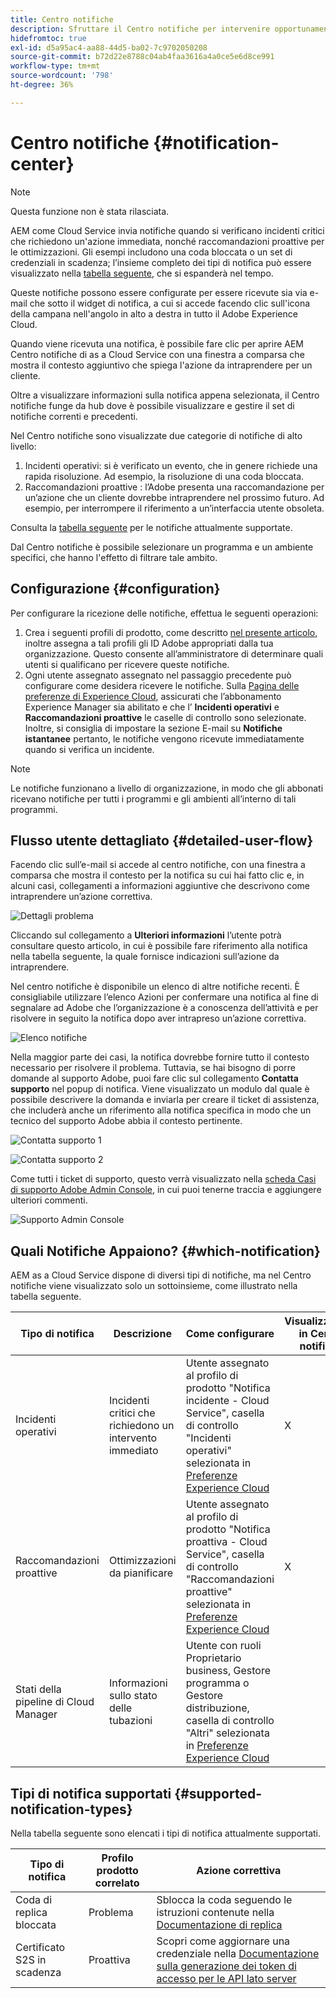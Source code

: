 ```yaml
---
title: Centro notifiche
description: Sfruttare il Centro notifiche per intervenire opportunamente su problemi e altre informazioni importanti
hidefromtoc: true
exl-id: d5a95ac4-aa88-44d5-ba02-7c9702050208
source-git-commit: b72d22e8788c04ab4faa3616a4a0ce5e6d8ce991
workflow-type: tm+mt
source-wordcount: '798'
ht-degree: 36%

---
```


# Centro notifiche {#notification-center}

>[!NOTE]
>Questa funzione non è stata rilasciata.

AEM come Cloud Service invia notifiche quando si verificano incidenti critici che richiedono un&#39;azione immediata, nonché raccomandazioni proattive per le ottimizzazioni. Gli esempi includono una coda bloccata o un set di credenziali in scadenza; l’insieme completo dei tipi di notifica può essere visualizzato nella [tabella seguente](#supported-notification-types), che si espanderà nel tempo.

Queste notifiche possono essere configurate per essere ricevute sia via e-mail che sotto il widget di notifica, a cui si accede facendo clic sull&#39;icona della campana nell&#39;angolo in alto a destra in tutto il Adobe Experience Cloud.

Quando viene ricevuta una notifica, è possibile fare clic per aprire AEM Centro notifiche di as a Cloud Service con una finestra a comparsa che mostra il contesto aggiuntivo che spiega l&#39;azione da intraprendere per un cliente.

Oltre a visualizzare informazioni sulla notifica appena selezionata, il Centro notifiche funge da hub dove è possibile visualizzare e gestire il set di notifiche correnti e precedenti. <!-- It can be accessed directly at the url TBD (Alexandru: I'm intentionally keeping it TBD for now so customers don't find it) -->

Nel Centro notifiche sono visualizzate due categorie di notifiche di alto livello:

1. Incidenti operativi: si è verificato un evento, che in genere richiede una rapida risoluzione. Ad esempio, la risoluzione di una coda bloccata.
1. Raccomandazioni proattive : l’Adobe presenta una raccomandazione per un’azione che un cliente dovrebbe intraprendere nel prossimo futuro. Ad esempio, per interrompere il riferimento a un’interfaccia utente obsoleta.

Consulta la [tabella seguente](#supported-notification-types) per le notifiche attualmente supportate.

Dal Centro notifiche è possibile selezionare un programma e un ambiente specifici, che hanno l&#39;effetto di filtrare tale ambito.

## Configurazione {#configuration}

Per configurare la ricezione delle notifiche, effettua le seguenti operazioni:

1. Crea i seguenti profili di prodotto, come descritto [nel presente articolo](/help/journey-onboarding/notification-profiles.md), inoltre assegna a tali profili gli ID Adobe appropriati dalla tua organizzazione. Questo consente all’amministratore di determinare quali utenti si qualificano per ricevere queste notifiche.
1. Ogni utente assegnato assegnato nel passaggio precedente può configurare come desidera ricevere le notifiche. Sulla [Pagina delle preferenze di Experience Cloud](https://experience.adobe.com/preferences/notification-section), assicurati che l’abbonamento Experience Manager sia abilitato e che l’ **Incidenti operativi** e **Raccomandazioni proattive** le caselle di controllo sono selezionate. Inoltre, si consiglia di impostare la sezione E-mail su **Notifiche istantanee** pertanto, le notifiche vengono ricevute immediatamente quando si verifica un incidente.

>[!NOTE]
>Le notifiche funzionano a livello di organizzazione, in modo che gli abbonati ricevano notifiche per tutti i programmi e gli ambienti all’interno di tali programmi.

## Flusso utente dettagliato {#detailed-user-flow}

Facendo clic sull’e-mail si accede al centro notifiche, con una finestra a comparsa che mostra il contesto per la notifica su cui hai fatto clic e, in alcuni casi, collegamenti a informazioni aggiuntive che descrivono come intraprendere un’azione correttiva.

![Dettagli problema](/help/operations/assets/incident-details.png)

Cliccando sul collegamento a **Ulteriori informazioni** l’utente potrà consultare questo articolo, in cui è possibile fare riferimento alla notifica nella tabella seguente, la quale fornisce indicazioni sull’azione da intraprendere.

Nel centro notifiche è disponibile un elenco di altre notifiche recenti. È consigliabile utilizzare l’elenco Azioni per confermare una notifica al fine di segnalare ad Adobe che l’organizzazione è a conoscenza dell’attività e per risolvere in seguito la notifica dopo aver intrapreso un’azione correttiva.

![Elenco notifiche](/help/operations/assets/notification-list.png)

Nella maggior parte dei casi, la notifica dovrebbe fornire tutto il contesto necessario per risolvere il problema. Tuttavia, se hai bisogno di porre domande al supporto Adobe, puoi fare clic sul collegamento **Contatta supporto** nel popup di notifica. Viene visualizzato un modulo dal quale è possibile descrivere la domanda e inviarla per creare il ticket di assistenza, che includerà anche un riferimento alla notifica specifica in modo che un tecnico del supporto Adobe abbia il contesto pertinente.

![Contatta supporto 1](/help/operations/assets/contact-support1.png)

![Contatta supporto 2](/help/operations/assets/contact-support2.png)

Come tutti i ticket di supporto, questo verrà visualizzato nella [scheda Casi di supporto Adobe Admin Console](https://helpx.adobe.com/it/enterprise/using/support-for-enterprise.html), in cui puoi tenerne traccia e aggiungere ulteriori commenti.

![Supporto Admin Console](/help/operations/assets/admin-console-support.png)

## Quali Notifiche Appaiono? {#which-notification}

AEM as a Cloud Service dispone di diversi tipi di notifiche, ma nel Centro notifiche viene visualizzato solo un sottoinsieme, come illustrato nella tabella seguente.

| Tipo di notifica | Descrizione | Come configurare | Visualizzazioni in Centro notifiche |
|---|---|---|---|
| Incidenti operativi | Incidenti critici che richiedono un intervento immediato | Utente assegnato al profilo di prodotto &quot;Notifica incidente - Cloud Service&quot;, casella di controllo &quot;Incidenti operativi&quot; selezionata in [Preferenze Experience Cloud](https://experience.adobe.com/preferences) | X |
| Raccomandazioni proattive | Ottimizzazioni da pianificare | Utente assegnato al profilo di prodotto &quot;Notifica proattiva - Cloud Service&quot;, casella di controllo &quot;Raccomandazioni proattive&quot; selezionata in [Preferenze Experience Cloud](https://experience.adobe.com/preferences) | X |
| Stati della pipeline di Cloud Manager | Informazioni sullo stato delle tubazioni | Utente con ruoli Proprietario business, Gestore programma o Gestore distribuzione, casella di controllo &quot;Altri&quot; selezionata in [Preferenze Experience Cloud](https://experience.adobe.com/preferences) |  |

## Tipi di notifica supportati {#supported-notification-types}

Nella tabella seguente sono elencati i tipi di notifica attualmente supportati.

| Tipo di notifica | Profilo prodotto correlato | Azione correttiva |
|---|---|---|
| Coda di replica bloccata | Problema | Sblocca la coda seguendo le istruzioni contenute nella [Documentazione di replica](/help/operations/replication.md#troubleshooting) |
| Certificato S2S in scadenza | Proattiva | Scopri come aggiornare una credenziale nella [Documentazione sulla generazione dei token di accesso per le API lato server](/help/implementing/developing/introduction/generating-access-tokens-for-server-side-apis.md#refresh-credentials) |

